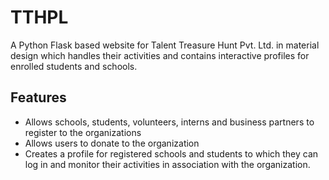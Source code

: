 # TTHPL
A Python Flask based website for Talent Treasure Hunt Pvt. Ltd. in material design which handles their activities and contains interactive profiles for enrolled students and schools.

## Features
-	Allows schools, students, volunteers, interns and business partners to register to the organizations
-	Allows users to donate to the organization
-	Creates a profile for registered schools and students to which they can log in and monitor their activities in association with the organization.
